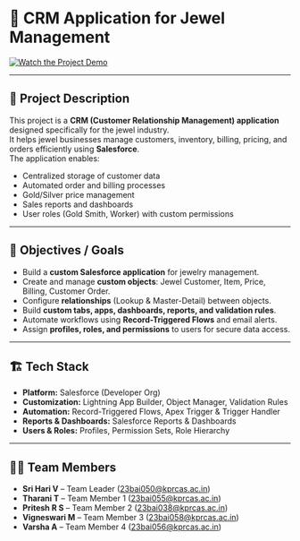 # 💎 CRM Application for Jewel Management

[![Watch the Project Demo](https://img.youtube.com/vi/Yg8Hxd88u6E/0.jpg)](https://youtu.be/Yg8Hxd88u6E)

---

## 📖 Project Description
This project is a **CRM (Customer Relationship Management) application** designed specifically for the jewel industry.  
It helps jewel businesses manage customers, inventory, billing, pricing, and orders efficiently using **Salesforce**.  
The application enables:
- Centralized storage of customer data
- Automated order and billing processes
- Gold/Silver price management
- Sales reports and dashboards
- User roles (Gold Smith, Worker) with custom permissions

---

## 🎯 Objectives / Goals
- Build a **custom Salesforce application** for jewelry management.
- Create and manage **custom objects**: Jewel Customer, Item, Price, Billing, Customer Order.
- Configure **relationships** (Lookup & Master-Detail) between objects.
- Build **custom tabs, apps, dashboards, reports, and validation rules**.
- Automate workflows using **Record-Triggered Flows** and email alerts.
- Assign **profiles, roles, and permissions** to users for secure data access.

---

## 🏗️ Tech Stack
- **Platform:** Salesforce (Developer Org)
- **Customization:** Lightning App Builder, Object Manager, Validation Rules
- **Automation:** Record-Triggered Flows, Apex Trigger & Trigger Handler
- **Reports & Dashboards:** Salesforce Reports & Dashboards
- **Users & Roles:** Profiles, Permission Sets, Role Hierarchy

---

## 👨‍💻 Team Members
- **Sri Hari V** – Team Leader (23bai050@kprcas.ac.in)
- **Tharani T** – Team Member 1 (23bai055@kprcas.ac.in)
- **Pritesh R S** – Team Member 2 (23bai038@kprcas.ac.in)
- **Vigneswari M** – Team Member 3 (23bai058@kprcas.ac.in)
- **Varsha A** – Team Member 4 (23bai056@kprcas.ac.in)
